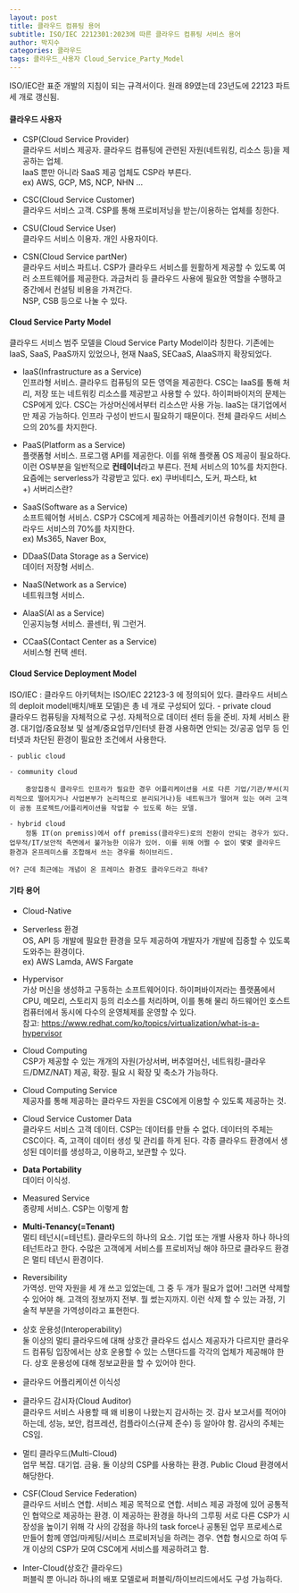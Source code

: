 ```yaml
---
layout: post
title: 클라우드 컴퓨팅 용어
subtitle: ISO/IEC 2212301:2023에 따른 클라우드 컴퓨팅 서비스 용어
author: 박지수
categories: 클라우드
tags: 클라우드_사용자 Cloud_Service_Party_Model 
---
```


ISO/IEC란 표준 개발의 지침이 되는 규격서이다. 원래 89였는데 23년도에 22123 파트 세 개로 갱신됨. 

#### 클라우드 사용자
- CSP(Cloud Service Provider)  
    클라우드 서비스 제공자. 클라우드 컴퓨팅에 관련된 자원(네트워킹, 리소스 등)을 제공하는 업체.    
    IaaS 뿐만 아니라 SaaS 제공 업체도 CSP라 부른다.  
    ex) AWS, GCP, MS, NCP, NHN ...

- CSC(Cloud Service Customer)  
    클라우드 서비스 고객. CSP를 통해 프로비저닝을 받는/이용하는 업체를 칭한다.  
    
- CSU(Cloud Service User)  
    클라우드 서비스 이용자. 개인 사용자이다.  

- CSN(Cloud Service partNer)  
    클라우드 서비스 파트너. CSP가 클라우드 서비스를 원활하게 제공할 수 있도록 여러 소프트웨어를 제공한다. 과금처리 등 클라우드 사용에 필요한 역할을 수행하고 중간에서 컨설팅 비용을 가져간다.  
    NSP, CSB 등으로 나눌 수 있다.


#### Cloud Service Party Model

클라우드 서비스 범주 모델을 Cloud Service Party Model이라 칭한다. 기존에는 IaaS, SaaS, PaaS까지 있었으나, 현재 NaaS, SECaaS, AlaaS까지 확장되었다. 

- IaaS(Infrastructure as a Service)  
    인프라형 서비스. 클라우드 컴퓨팅의 모든 영역을 제공한다. CSC는 IaaS를 통해 처리, 저장 또는 네트워킹 리소스를 제공받고 사용할 수 있다. 
    하이퍼바이저의 문제는 CSP에게 있다. CSC는 가상머신에서부터 리소스만 사용 가능. IaaS는 대기업에서만 제공 가능하다. 인프라 구성이 반드시 필요하기 때문이다. 전체 클라우드 서비스으의 20%를 차지한다.

- PaaS(Platform as a Service)  
    플랫폼형 서비스. 프로그램 API를 제공한다. 이를 위해 플랫폼 OS 제공이 필요하다. 이런 OS부분을 일반적으로 **컨테이너**라고 부른다. 
    전체 서비스의 10%를 차지한다. 요즘에는 serverless가 각광받고 있다. 
    ex) 쿠버네티스, 도커, 파스타, kt  
    +) 서버리스란? 

- SaaS(Software as a Service)  
    소프트웨어형 서비스. CSP가 CSC에게 제공하는 어플레키이션 유형이다. 전체 클라우드 서비스의 70%를 차지한다.  
    ex) Ms365, Naver Box, 

- DDaaS(Data Storage as a Service)    
    데이터 저장형 서비스. 

- NaaS(Network as a Service)  
    네트워크형 서비스.

- AIaaS(AI as a Service)    
    인공지능형 서비스. 
    콜센터, 뭐 그런거. 

- CCaaS(Contact Center as a Service)  
    서비스형 컨택 센터. 


#### Cloud Service Deployment Model  

ISO/IEC : 
클라우드 아키텍처는 ISO/IEC 22123-3 에 정의되어 있다. 
클라우드 서비스의 deploit model(배치/배포 모델)은 총 네 개로 구성되어 있다.
    - private cloud  
    클라우드 컴퓨팅을 자체적으로 구성. 자체적으로 데이터 센터 등을 준비. 자체 서비스 환경. 대기업/중요정보 및 설계/중요업무/인터넷 환경 사용하면 안되는 것/공공 업무 등 인터넷과 차단된 환경이 필요한 조건에서 사용한다.

    - public cloud  

    - community cloud  

        중앙집중식 클라우드 인프라가 필요한 경우 어플리케이션을 서로 다른 기업/기관/부서(지리적으로 떨어지거나 사업본부가 논리적으로 분리되거나)등 네트워크가 떨어져 있는 여러 고객이 공동 프로젝트/어플리케이션을 작업할 수 있도록 하는 모델.

    - hybrid cloud  
        정통 IT(on premiss)에서 off premiss(클라우드)로의 전환이 안되는 경우가 있다. 업무적/IT/보안적 측면에서 불가능한 이유가 있어. 이를 위해 어쩔 수 없이 몇몇 클라우드 환경과 온프레미스를 조합해서 쓰는 경우를 하이브리드. 

    어? 근데 최근에는 개념이 온 프레미스 환경도 클라우드라고 하네?


#### 기타 용어

- Cloud-Native  
    

- Serverless 환경  
    OS, API 등 개발에 필요한 환경을 모두 제공하여 개발자가 개발에 집중할 수 있도록 도와주는 환경이다.  
    ex) AWS Lamda, AWS Fargate 

- Hypervisor  
    가상 머신을 생성하고 구동하는 소프트웨어이다. 하이퍼바이저라는 플랫폼에서 CPU, 메모리, 스토리지 등의 리소스를 처리하며, 이를 통해 물리 하드웨어인 호스트 컴퓨터에서 동시에 다수의 운영체제를 운영할 수 있다.  
    참고: https://www.redhat.com/ko/topics/virtualization/what-is-a-hypervisor

- Cloud Computing  
	CSP가 제공할 수 있는 개개의 자원(가상서버, 버추얼머신, 네트워킹-클라우드/DMZ/NAT) 제공, 확장. 필요 시 확장 및 축소가 가능하다. 

- Cloud Computing Service   
	제공자를 통해 제공하는 클라우드 자원을 CSC에게 이용할 수 있도록 제공하는 것. 

- Cloud Service Customer Data  
	클라우드 서비스 고객 데이터. CSP는 데이터를 만들 수 없다. 데이터의 주체는 CSC이다. 즉, 고객이 데이터 생성 및 관리를 하게 된다. 각종 클라우드 환경에서 생성된 데이터를 생성하고, 이용하고, 보관할 수 있다. 

- **Data Portability**  
	데이터 이식성. 

- Measured Service  
	종량제 서비스. CSP는 이렇게 함

- **Multi-Tenancy(=Tenant)**  
	멀티 테넌시(=테넌트). 클라우드의 하나의 요소. 기업 또는 개별 사용자 하나 하나의 테넌트라고 한다. 수많은 고객에게 서비스를 프로비저닝 해야 하므로 클라우드 환경은 멀티 테넌시 환경이다. 

- Reversibility  
	가역성. 만약 자원을 세 개 쓰고 있었는데, 그 중 두 개가 필요가 없어! 그러면 삭제할 수 있어야 해. 고객의 정보까지 전부. 뭘 썼는지까지. 이런 삭제 할 수 있는 과정, 기술적 부분을 가역성이라고 표현한다. 

- 상호 운용성(Interoperability)  
	둘 이상의 멀티 클라우드에 대해 상호간 클라우드 섭시스 제공자가 다르지만 클라우드 컴퓨팅 입장에서는 상호 운용할 수 있는 스탠다드를 각각의 업체가 제공해야 한다. 상호 운용성에 대해 정보교환을 할 수 있어야 한다.  

- 클라우드 어플리케이션 이식성   

- 클라우드 감시자(Cloud Auditor)   
	클라우드 서비스 사용할 때 왜 비용이 나왔는지 감사하는 것. 감사 보고서를 적어야 하는데, 성능, 보안, 컴프레션, 컴플라이스(규제 준수) 등 알아야 함. 감사의 주체는 CS임. 

- 멀티 클라우드(Multi-Cloud)  
	업무 복잡. 대기업. 금융. 둘 이상의 CSP를 사용하는 환경. Public Cloud 환경에서 해당한다.

- CSF(Cloud Service Federation)  
	클라우드 서비스 연합. 서비스 제공 목적으로 연합. 서비스 제공 과정에 있어 공통적인 협약으로 제공하는 환경. 이 제공하는 환경을 하나의 그루핑 
	서로 다른 CSP가 시장성을 높이기 위해 각 사의 강점을 하나의 task force나 공통된 업무 프로세스로 만들어 함께 영업/마케팅/서비스 프로비저닝을 하려는 경우. 
	연합 형시으로 하여 두 개 이상의 CSP가 모여 CSC에게 서비스를 제공하려고 함. 

- Inter-Cloud(상호간 클라우드)  
	퍼블릭 뿐 아니라 하나의 배포 모델로써 퍼블릭/하이브리드에서도 구성 가능하다.